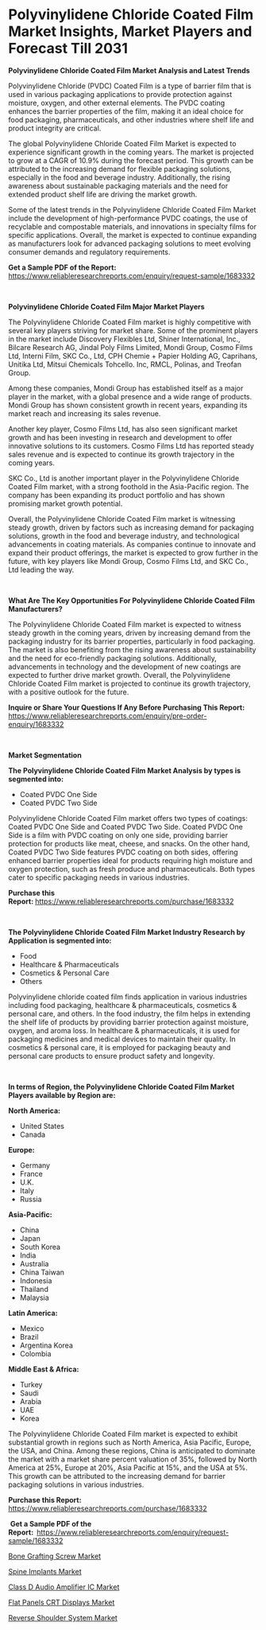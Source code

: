 <p><h1>Polyvinylidene Chloride Coated Film Market Insights, Market Players and Forecast Till 2031</h1></p><p><strong>Polyvinylidene Chloride Coated Film Market Analysis and Latest Trends</strong></p>
<p><p>Polyvinylidene Chloride (PVDC) Coated Film is a type of barrier film that is used in various packaging applications to provide protection against moisture, oxygen, and other external elements. The PVDC coating enhances the barrier properties of the film, making it an ideal choice for food packaging, pharmaceuticals, and other industries where shelf life and product integrity are critical.</p><p>The global Polyvinylidene Chloride Coated Film Market is expected to experience significant growth in the coming years. The market is projected to grow at a CAGR of 10.9% during the forecast period. This growth can be attributed to the increasing demand for flexible packaging solutions, especially in the food and beverage industry. Additionally, the rising awareness about sustainable packaging materials and the need for extended product shelf life are driving the market growth.</p><p>Some of the latest trends in the Polyvinylidene Chloride Coated Film Market include the development of high-performance PVDC coatings, the use of recyclable and compostable materials, and innovations in specialty films for specific applications. Overall, the market is expected to continue expanding as manufacturers look for advanced packaging solutions to meet evolving consumer demands and regulatory requirements.</p></p>
<p><strong>Get a Sample PDF of the Report:&nbsp;</strong> <a href="https://www.reliableresearchreports.com/enquiry/request-sample/1683332">https://www.reliableresearchreports.com/enquiry/request-sample/1683332</a></p>
<p>&nbsp;</p>
<p><strong>Polyvinylidene Chloride Coated Film Major Market Players</strong></p>
<p><p>The Polyvinylidene Chloride Coated Film market is highly competitive with several key players striving for market share. Some of the prominent players in the market include Discovery Flexibles Ltd, Shiner International, Inc., Bilcare Research AG, Jindal Poly Films Limited, Mondi Group, Cosmo Films Ltd, Interni Film, SKC Co., Ltd, CPH Chemie + Papier Holding AG, Caprihans, Unitika Ltd, Mitsui Chemicals Tohcello. Inc, RMCL, Polinas, and Treofan Group.</p><p>Among these companies, Mondi Group has established itself as a major player in the market, with a global presence and a wide range of products. Mondi Group has shown consistent growth in recent years, expanding its market reach and increasing its sales revenue.</p><p>Another key player, Cosmo Films Ltd, has also seen significant market growth and has been investing in research and development to offer innovative solutions to its customers. Cosmo Films Ltd has reported steady sales revenue and is expected to continue its growth trajectory in the coming years.</p><p>SKC Co., Ltd is another important player in the Polyvinylidene Chloride Coated Film market, with a strong foothold in the Asia-Pacific region. The company has been expanding its product portfolio and has shown promising market growth potential.</p><p>Overall, the Polyvinylidene Chloride Coated Film market is witnessing steady growth, driven by factors such as increasing demand for packaging solutions, growth in the food and beverage industry, and technological advancements in coating materials. As companies continue to innovate and expand their product offerings, the market is expected to grow further in the future, with key players like Mondi Group, Cosmo Films Ltd, and SKC Co., Ltd leading the way.</p></p>
<p>&nbsp;</p>
<p><strong>What Are The Key Opportunities For Polyvinylidene Chloride Coated Film Manufacturers?</strong></p>
<p><p>The Polyvinylidene Chloride Coated Film market is expected to witness steady growth in the coming years, driven by increasing demand from the packaging industry for its barrier properties, particularly in food packaging. The market is also benefiting from the rising awareness about sustainability and the need for eco-friendly packaging solutions. Additionally, advancements in technology and the development of new coatings are expected to further drive market growth. Overall, the Polyvinylidene Chloride Coated Film market is projected to continue its growth trajectory, with a positive outlook for the future.</p></p>
<p><strong>Inquire or Share Your Questions If Any Before Purchasing This Report:</strong> <a href="https://www.reliableresearchreports.com/enquiry/pre-order-enquiry/1683332">https://www.reliableresearchreports.com/enquiry/pre-order-enquiry/1683332</a></p>
<p>&nbsp;</p>
<p><strong>Market Segmentation</strong></p>
<p><strong>The Polyvinylidene Chloride Coated Film Market Analysis by types is segmented into:</strong></p>
<p><ul><li>Coated PVDC One Side</li><li>Coated PVDC Two Side</li></ul></p>
<p><p>Polyvinylidene Chloride Coated Film market offers two types of coatings: Coated PVDC One Side and Coated PVDC Two Side. Coated PVDC One Side is a film with PVDC coating on only one side, providing barrier protection for products like meat, cheese, and snacks. On the other hand, Coated PVDC Two Side features PVDC coating on both sides, offering enhanced barrier properties ideal for products requiring high moisture and oxygen protection, such as fresh produce and pharmaceuticals. Both types cater to specific packaging needs in various industries.</p></p>
<p><strong>Purchase this Report:&nbsp;</strong><a href="https://www.reliableresearchreports.com/purchase/1683332">https://www.reliableresearchreports.com/purchase/1683332</a></p>
<p>&nbsp;</p>
<p><strong>The Polyvinylidene Chloride Coated Film Market Industry Research by Application is segmented into:</strong></p>
<p><ul><li>Food</li><li>Healthcare & Pharmaceuticals</li><li>Cosmetics & Personal Care</li><li>Others</li></ul></p>
<p><p>Polyvinylidene chloride coated film finds application in various industries including food packaging, healthcare & pharmaceuticals, cosmetics & personal care, and others. In the food industry, the film helps in extending the shelf life of products by providing barrier protection against moisture, oxygen, and aroma loss. In healthcare & pharmaceuticals, it is used for packaging medicines and medical devices to maintain their quality. In cosmetics & personal care, it is employed for packaging beauty and personal care products to ensure product safety and longevity.</p></p>
<p>&nbsp;</p>
<p><strong>In terms of Region, the Polyvinylidene Chloride Coated Film Market Players available by Region are:</strong></p>
<p>
    <p> <strong> North America: </strong>
        <ul>
            <li>United States</li>
            <li>Canada</li>
        </ul>
        </p> 
    <p> <strong> Europe: </strong>
        <ul>
            <li>Germany</li>
            <li>France</li>
            <li>U.K.</li>
            <li>Italy</li>
            <li>Russia</li>
        </ul>
        </p> 
    <p> <strong> Asia-Pacific: </strong>
        <ul>
            <li>China</li>
            <li>Japan</li>
            <li>South Korea</li>
            <li>India</li>
            <li>Australia</li>
            <li>China Taiwan</li>
            <li>Indonesia</li>
            <li>Thailand</li>
            <li>Malaysia</li>
        </ul>
        </p> 
    <p> <strong> Latin America: </strong>
        <ul>
            <li>Mexico</li>
            <li>Brazil</li>
            <li>Argentina Korea</li>
            <li>Colombia</li>
        </ul>
        </p> 
    <p> <strong> Middle East & Africa: </strong>
        <ul>
            <li>Turkey</li>
            <li>Saudi</li>
            <li>Arabia</li>
            <li>UAE</li>
            <li>Korea</li>
        </ul>
    </p>
    </p>
<p><p>The Polyvinylidene Chloride Coated Film market is expected to exhibit substantial growth in regions such as North America, Asia Pacific, Europe, the USA, and China. Among these regions, China is anticipated to dominate the market with a market share percent valuation of 35%, followed by North America at 25%, Europe at 20%, Asia Pacific at 15%, and the USA at 5%. This growth can be attributed to the increasing demand for barrier packaging solutions in various industries.</p></p>
<p><strong>Purchase this Report: </strong><a href="https://www.reliableresearchreports.com/purchase/1683332">https://www.reliableresearchreports.com/purchase/1683332</a></p>
<p>&nbsp;<strong>Get a Sample PDF of the Report:&nbsp;&nbsp;</strong><a href="https://www.reliableresearchreports.com/enquiry/request-sample/1683332">https://www.reliableresearchreports.com/enquiry/request-sample/1683332</a></p>
<p><strong></strong></p>
<p><p><a href="https://github.com/seekum/Market-Research-Report-List-1/blob/main/bone-grafting-screw-market.md">Bone Grafting Screw Market</a></p><p><a href="https://github.com/timeliteaut/Market-Research-Report-List-1/blob/main/spine-implants-market.md">Spine Implants Market</a></p><p><a href="https://medium.com/@amirwisozk/class-d-audio-amplifier-ic-market-the-key-to-successful-business-strategy-forecast-till-2031-a2dd40119d86">Class D Audio Amplifier IC Market</a></p><p><a href="https://medium.com/@amirwisozk/flat-panels-crt-displays-market-insight-market-trends-growth-forecasted-from-2024-to-2031-f5796f93d60b">Flat Panels CRT Displays Market</a></p><p><a href="https://github.com/nancykennedykellievqfqt2/Market-Research-Report-List-1/blob/main/reverse-shoulder-system-market.md">Reverse Shoulder System Market</a></p></p>